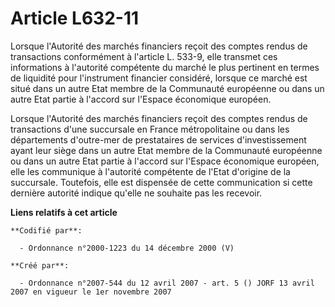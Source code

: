 # Article L632-11

Lorsque l'Autorité des marchés financiers reçoit des comptes rendus de transactions conformément à l'article L. 533-9, elle
transmet ces informations à l'autorité compétente du marché le plus pertinent en termes de liquidité pour l'instrument
financier considéré, lorsque ce marché est situé dans un autre Etat membre de la Communauté européenne ou dans un autre Etat
partie à l'accord sur l'Espace économique européen.

Lorsque l'Autorité des marchés financiers reçoit des comptes rendus de transactions d'une succursale en France métropolitaine
ou dans les départements d'outre-mer de prestataires de services d'investissement ayant leur siège dans un autre Etat membre
de la Communauté européenne ou dans un autre Etat partie à l'accord sur l'Espace économique européen, elle les communique à
l'autorité compétente de l'Etat d'origine de la succursale. Toutefois, elle est dispensée de cette communication si cette
dernière autorité indique qu'elle ne souhaite pas les recevoir.

**Liens relatifs à cet article**

	**Codifié par**:

	  - Ordonnance n°2000-1223 du 14 décembre 2000 (V)

	**Créé par**:

	  - Ordonnance n°2007-544 du 12 avril 2007 - art. 5 () JORF 13 avril 2007 en vigueur le 1er novembre 2007
